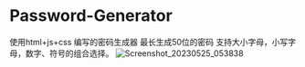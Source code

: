 # Password-Generator
使用html+js+css 编写的密码生成器
最长生成50位的密码
支持大小字母，小写字母，数字、符号的组合选择。
![Screenshot_20230525_053838](https://github.com/xgyhyq/Password-Generator/assets/122171897/2550e1fa-8ff3-4412-a0b2-43b0894a8ca3)
